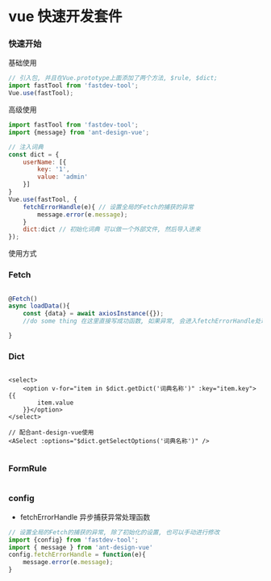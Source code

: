 # vue 快速开发套件


### 快速开始

基础使用
```javascript
// 引入包, 并且在Vue.prototype上面添加了两个方法, $rule, $dict;
import fastTool from 'fastdev-tool';
Vue.use(fastTool);

```

高级使用
```javascript
import fastTool from 'fastdev-tool';
import {message} from 'ant-design-vue';

// 注入词典
const dict = {
	userName: [{
		key: '1',
		value: 'admin'
	}]
}
Vue.use(fastTool, {
	fetchErrorHandle(e){ // 设置全局的Fetch的捕获的异常
		message.error(e.message);
	}
	dict:dict // 初始化词典 可以做一个外部文件, 然后导入进来
});

```


使用方式
### Fetch
```javascript

@Fetch()
async loadData(){
	const {data} = await axiosInstance({});
	//do some thing 在这里直接写成功函数, 如果异常, 会进入fetchErrorHandle处理

}

```

### Dict

```vue

<select>
	<option v-for="item in $dict.getDict('词典名称')" :key="item.key">{{
		item.value
	}}</option>
</select>

// 配合ant-design-vue使用
<ASelect :options="$dict.getSelectOptions('词典名称')" />


```

### FormRule

```javascript


```

### config

- fetchErrorHandle 异步捕获异常处理函数

```javascript
// 设置全局的Fetch的捕获的异常, 除了初始化的设置, 也可以手动进行修改
import {config} from 'fastdev-tool';
import { message } from 'ant-design-vue'
config.fetchErrorHandle = function(e){
	message.error(e.message);
}

```

